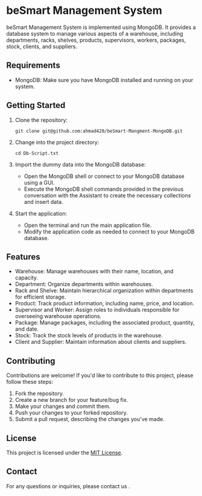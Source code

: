 # beSmart Management System

beSmart Management System is implemented using MongoDB. 
It provides a database system to manage various aspects of a warehouse, including departments, racks, shelves, products, supervisors, workers, packages, stock, clients, and suppliers.

## Requirements

- MongoDB: Make sure you have MongoDB installed and running on your system.

## Getting Started

1. Clone the repository:

   ```shell
   git clone git@github.com:ahmad420/beSmart-Mangment-MongoDB.git
   ```

2. Change into the project directory:

   ```shell
   cd Db-Script.txt
   ```

3. Import the dummy data into the MongoDB database:

   - Open the MongoDB shell or connect to your MongoDB database using a GUI.
   - Execute the MongoDB shell commands provided in the previous conversation with the Assistant to create the necessary collections and insert data.

4. Start the application:

   - Open the terminal and run the main application file.
   - Modify the application code as needed to connect to your MongoDB database.

## Features

- Warehouse: Manage warehouses with their name, location, and capacity.
- Department: Organize departments within warehouses.
- Rack and Shelve: Maintain hierarchical organization within departments for efficient storage.
- Product: Track product information, including name, price, and location.
- Supervisor and Worker: Assign roles to individuals responsible for overseeing warehouse operations.
- Package: Manage packages, including the associated product, quantity, and date.
- Stock: Track the stock levels of products in the warehouse.
- Client and Supplier: Maintain information about clients and suppliers.

## Contributing

Contributions are welcome! If you'd like to contribute to this project, please follow these steps:

1. Fork the repository.
2. Create a new branch for your feature/bug fix.
3. Make your changes and commit them.
4. Push your changes to your forked repository.
5. Submit a pull request, describing the changes you've made.

## License

This project is licensed under the [MIT License](LICENSE).

## Contact

For any questions or inquiries, please contact us .

